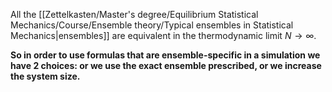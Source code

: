 All the [[Zettelkasten/Master's degree/Equilibrium Statistical Mechanics/Course/Ensemble theory/Typical ensembles in Statistical Mechanics|ensembles]] are equivalent in the thermodynamic limit $N \to \infty$.

**So in order to use formulas that are ensemble-specific in a simulation we have 2 choices: or we use the exact ensemble prescribed, or we increase the system size.**